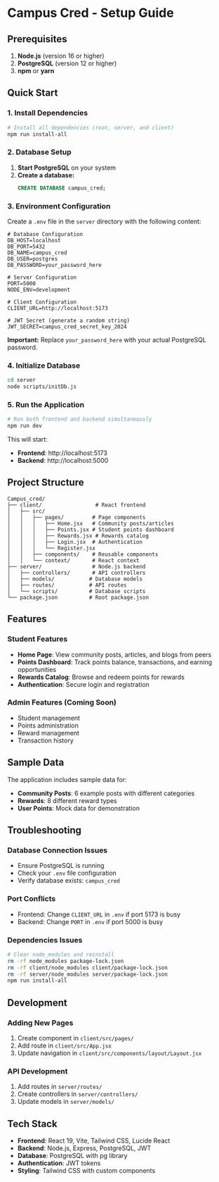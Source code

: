 # Campus Cred - Setup Guide

## Prerequisites

1. **Node.js** (version 16 or higher)
2. **PostgreSQL** (version 12 or higher)
3. **npm** or **yarn**

## Quick Start

### 1. Install Dependencies

```bash
# Install all dependencies (root, server, and client)
npm run install-all
```

### 2. Database Setup

1. **Start PostgreSQL** on your system
2. **Create a database:**
   ```sql
   CREATE DATABASE campus_cred;
   ```

### 3. Environment Configuration

Create a `.env` file in the `server` directory with the following content:

```env
# Database Configuration
DB_HOST=localhost
DB_PORT=5432
DB_NAME=campus_cred
DB_USER=postgres
DB_PASSWORD=your_password_here

# Server Configuration
PORT=5000
NODE_ENV=development

# Client Configuration
CLIENT_URL=http://localhost:5173

# JWT Secret (generate a random string)
JWT_SECRET=campus_cred_secret_key_2024
```

**Important:** Replace `your_password_here` with your actual PostgreSQL password.

### 4. Initialize Database

```bash
cd server
node scripts/initDb.js
```

### 5. Run the Application

```bash
# Run both frontend and backend simultaneously
npm run dev
```

This will start:
- **Frontend**: http://localhost:5173
- **Backend**: http://localhost:5000

## Project Structure

```
Campus_cred/
├── client/                 # React frontend
│   ├── src/
│   │   ├── pages/         # Page components
│   │   │   ├── Home.jsx   # Community posts/articles
│   │   │   ├── Points.jsx # Student points dashboard
│   │   │   ├── Rewards.jsx # Rewards catalog
│   │   │   ├── Login.jsx  # Authentication
│   │   │   └── Register.jsx
│   │   ├── components/    # Reusable components
│   │   └── context/       # React context
├── server/                # Node.js backend
│   ├── controllers/       # API controllers
│   ├── models/           # Database models
│   ├── routes/           # API routes
│   └── scripts/          # Database scripts
└── package.json          # Root package.json
```

## Features

### Student Features
- **Home Page**: View community posts, articles, and blogs from peers
- **Points Dashboard**: Track points balance, transactions, and earning opportunities
- **Rewards Catalog**: Browse and redeem points for rewards
- **Authentication**: Secure login and registration

### Admin Features (Coming Soon)
- Student management
- Points administration
- Reward management
- Transaction history

## Sample Data

The application includes sample data for:
- **Community Posts**: 6 example posts with different categories
- **Rewards**: 8 different reward types
- **User Points**: Mock data for demonstration

## Troubleshooting

### Database Connection Issues
- Ensure PostgreSQL is running
- Check your `.env` file configuration
- Verify database exists: `campus_cred`

### Port Conflicts
- Frontend: Change `CLIENT_URL` in `.env` if port 5173 is busy
- Backend: Change `PORT` in `.env` if port 5000 is busy

### Dependencies Issues
```bash
# Clear node_modules and reinstall
rm -rf node_modules package-lock.json
rm -rf client/node_modules client/package-lock.json
rm -rf server/node_modules server/package-lock.json
npm run install-all
```

## Development

### Adding New Pages
1. Create component in `client/src/pages/`
2. Add route in `client/src/App.jsx`
3. Update navigation in `client/src/components/layout/Layout.jsx`

### API Development
1. Add routes in `server/routes/`
2. Create controllers in `server/controllers/`
3. Update models in `server/models/`

## Tech Stack

- **Frontend**: React 19, Vite, Tailwind CSS, Lucide React
- **Backend**: Node.js, Express, PostgreSQL, JWT
- **Database**: PostgreSQL with pg library
- **Authentication**: JWT tokens
- **Styling**: Tailwind CSS with custom components
